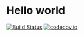 Hello world
=======

[![Build Status](https://secure.travis-ci.org/codecov/codecov-python.svg?branch=master)](http://travis-ci.org/codecov/codecov-python)
[![codecov.io](https://codecov.io/github/codecov-test/php-2/coverage.svg?branch=master)](https://codecov.io/github/codecov-test/php-2?branch=master)
